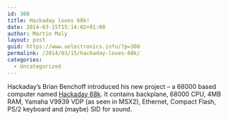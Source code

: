 ```yaml
---
id: 308
title: Hackaday loves 68k!
date: 2014-03-15T15:14:02+01:00
author: Martin Maly
layout: post
guid: https://www.uelectronics.info/?p=308
permalink: /2014/03/15/hackaday-loves-68k/
categories:
  - Uncategorized
---
```

Hackaday&#8217;s Brian Benchoff introduced his new project &#8211; a 68000 based computer named [Hackaday 68k](https://hackaday.com/tag/hackaday-68k/). It contains backplane, 68000 CPU, 4MB RAM, Yamaha V9939 VDP (as seen in MSX2), Ethernet, Compact Flash, PS/2 keyboard and (maybe) SID for sound.